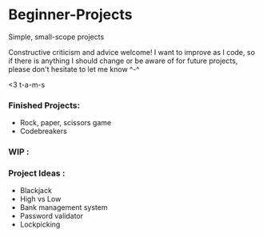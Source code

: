 # Beginner-Projects
Simple, small-scope projects

Constructive criticism and advice welcome! I want to improve as I code, so if there is anything I should change or be aware of for future projects, please don't hesitate to let me know ^-^

<3 t-a-m-s
### Finished Projects:
- Rock, paper, scissors game
- Codebreakers
### WIP :

### Project Ideas :
- Blackjack
- High vs Low
- Bank management system
- Password validator
- Lockpicking 
